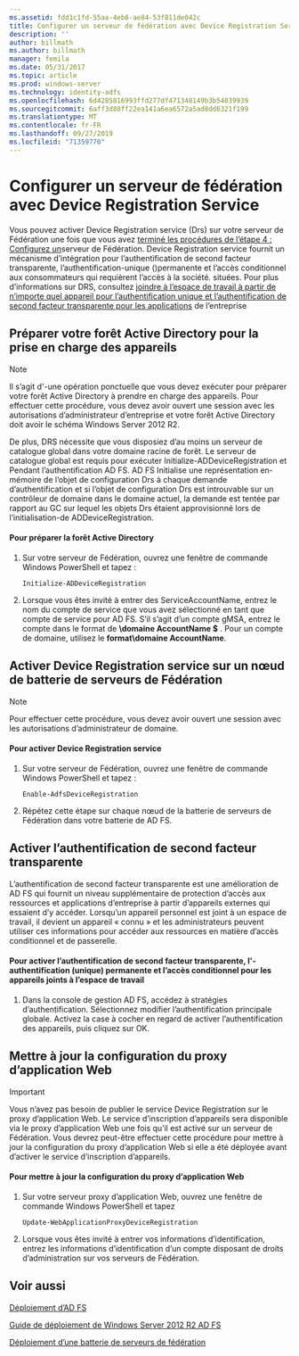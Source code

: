 ```yaml
---
ms.assetid: fdd1c1fd-55aa-4eb8-ae84-53f811de042c
title: Configurer un serveur de fédération avec Device Registration Service
description: ''
author: billmath
ms.author: billmath
manager: femila
ms.date: 05/31/2017
ms.topic: article
ms.prod: windows-server
ms.technology: identity-adfs
ms.openlocfilehash: 6d4285816993ffd277df471348149b3b54039939
ms.sourcegitcommit: 6aff3d88ff22ea141a6ea6572a5ad8dd6321f199
ms.translationtype: MT
ms.contentlocale: fr-FR
ms.lasthandoff: 09/27/2019
ms.locfileid: "71359770"
---
```

# <a name="configure-a-federation-server-with-device-registration-service"></a>Configurer un serveur de fédération avec Device Registration Service

Vous pouvez activer Device Registration service \(Drs\) sur votre serveur de Fédération une fois que vous avez [terminé les procédures de l’étape 4 : Configurez un](https://technet.microsoft.com/library/dn303424.aspx)serveur de Fédération. Device Registration service fournit un mécanisme d’intégration pour l’authentification de second facteur transparente, l’authentification\-unique \(\)permanente et l’accès conditionnel aux consommateurs qui requièrent l’accès à la société. situées. Pour plus d’informations sur DRS, consultez [joindre à l’espace de travail à partir de n’importe quel appareil pour l’authentification unique et l’authentification de second facteur transparente pour les applications](../../ad-fs/operations/Join-to-Workplace-from-Any-Device-for-SSO-and-Seamless-Second-Factor-Authentication-Across-Company-Applications.md) de l’entreprise  
  
## <a name="prepare-your-active-directory-forest-to-support-devices"></a>Préparer votre forêt Active Directory pour la prise en charge des appareils  
  
> [!NOTE]  
> Il s’agit d'\-une opération ponctuelle que vous devez exécuter pour préparer votre forêt Active Directory à prendre en charge des appareils. Pour effectuer cette procédure, vous devez avoir ouvert une session avec les autorisations d’administrateur d’entreprise et votre forêt Active Directory doit avoir le schéma Windows Server 2012 R2.  
>   
> De plus, DRS nécessite que vous disposiez d’au moins un serveur de catalogue global dans votre domaine racine de forêt. Le serveur de catalogue global est requis pour exécuter Initialize\-ADDeviceRegistration et Pendant l’authentification AD FS. AD FS Initialise une représentation en\-mémoire de l’objet de configuration Drs à chaque demande d’authentification et si l’objet de configuration Drs est introuvable sur un contrôleur de domaine dans le domaine actuel, la demande est tentée par rapport au GC sur lequel les objets Drs étaient approvisionné lors de l’initialisation\-de ADDeviceRegistration.  
  
#### <a name="to-prepare-the-active-directory-forest"></a>Pour préparer la forêt Active Directory  
  
1.  Sur votre serveur de Fédération, ouvrez une fenêtre de commande Windows PowerShell et tapez :  
  
    ```  
    Initialize-ADDeviceRegistration  
    ```  
  
2.  Lorsque vous êtes invité à entrer des ServiceAccountName, entrez le nom du compte de service que vous avez sélectionné en tant que compte de service pour AD FS.  S’il s’agit d’un compte gMSA, entrez le compte dans le format de **\\domaine AccountName $** . Pour un compte de domaine, utilisez le **format\\domaine AccountName**.  
  
## <a name="enable-device-registration-service-on-a-federation-server-farm-node"></a>Activer Device Registration service sur un nœud de batterie de serveurs de Fédération  
  
> [!NOTE]  
> Pour effectuer cette procédure, vous devez avoir ouvert une session avec les autorisations d’administrateur de domaine.  
  
#### <a name="to-enable-device-registration-service"></a>Pour activer Device Registration service  
  
1.  Sur votre serveur de Fédération, ouvrez une fenêtre de commande Windows PowerShell et tapez :  
  
    ```  
    Enable-AdfsDeviceRegistration  
    ```  
  
2.  Répétez cette étape sur chaque nœud de la batterie de serveurs de Fédération dans votre batterie de AD FS.  
  
## <a name="enable-seamless-second-factor-authentication"></a>Activer l’authentification de second facteur transparente  
L’authentification de second facteur transparente est une amélioration de AD FS qui fournit un niveau supplémentaire de protection d’accès aux ressources et applications d’entreprise à partir d’appareils externes qui essaient d’y accéder. Lorsqu’un appareil personnel est joint à un espace de travail, il devient un appareil « connu » et les administrateurs peuvent utiliser ces informations pour accéder aux ressources en matière d’accès conditionnel et de passerelle.  
  
#### <a name="to-enable-seamless-second-factor-authentication-persistent-single-sign-on-sso-and-conditional-access-for-workplace-joined-devices"></a>Pour activer l’authentification de second facteur transparente, l'\-authentification \(unique\) permanente et l’accès conditionnel pour les appareils joints à l’espace de travail  
  
1.  Dans la console de gestion AD FS, accédez à stratégies d’authentification. Sélectionnez modifier l’authentification principale globale. Activez la case à cocher en regard de activer l’authentification des appareils, puis cliquez sur OK.  
  
## <a name="update-the-web-application-proxy-configuration"></a>Mettre à jour la configuration du proxy d’application Web  
  
> [!IMPORTANT]  
> Vous n’avez pas besoin de publier le service Device Registration sur le proxy d’application Web.  Le service d’inscription d’appareils sera disponible via le proxy d’application Web une fois qu’il est activé sur un serveur de Fédération.  Vous devrez peut-être effectuer cette procédure pour mettre à jour la configuration du proxy d’application Web si elle a été déployée avant d’activer le service d’inscription d’appareils.  
  
#### <a name="to-update-the-web-application-proxy-configuration"></a>Pour mettre à jour la configuration du proxy d’application Web  
  
1.  Sur votre serveur proxy d’application Web, ouvrez une fenêtre de commande Windows PowerShell et tapez  
  
    ```  
    Update-WebApplicationProxyDeviceRegistration  
    ```  
  
2.  Lorsque vous êtes invité à entrer vos informations d’identification, entrez les informations d’identification d’un compte disposant de droits d’administration sur vos serveurs de Fédération.  
  
## <a name="see-also"></a>Voir aussi 

[Déploiement d’AD FS](../../ad-fs/AD-FS-Deployment.md)  

[Guide de déploiement de Windows Server 2012 R2 AD FS](../../ad-fs/deployment/Windows-Server-2012-R2-AD-FS-Deployment-Guide.md)  
 
[Déploiement d’une batterie de serveurs de fédération](../../ad-fs/deployment/Deploying-a-Federation-Server-Farm.md)  
  

